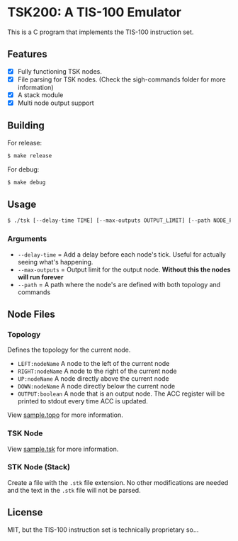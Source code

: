 # TSK200: A TIS-100 Emulator

This is a C program that implements the TIS-100 instruction set.

## Features

- [X] Fully functioning TSK nodes.
- [X] File parsing for TSK nodes. (Check the sigh-commands folder for more information)
- [X] A stack module
- [X] Multi node output support

## Building

For release:

```bash
$ make release
```

For debug:

```bash
$ make debug
```

## Usage

```bash
$ ./tsk [--delay-time TIME] [--max-outputs OUTPUT_LIMIT] [--path NODE_PATH]
```

### Arguments
- `--delay-time` = Add a delay before each node's tick. Useful for actually seeing what's happening.
- `--max-outputs` = Output limit for the output node. **Without this the nodes will run forever**
- `--path` = A path where the node's are defined with both topology and commands

## Node Files

### Topology

Defines the topology for the current node.

- `LEFT:nodeName` A node to the left of the current node
- `RIGHT:nodeName` A node to the right of the current node
- `UP:nodeName` A node directly above the current node
- `DOWN:nodeName` A node directly below the current node
- `OUTPUT:boolean` A node that is an output node. The ACC register will be printed to stdout every time ACC is updated.

View [sample.topo](./sample-commands/sample.topo) for more information.

### TSK Node

View [sample.tsk](./sample-commands/sample.tsk) for more information.

### STK Node (Stack)

Create a file with the `.stk` file extension. No other modifications are needed and the text in the `.stk` file will not be parsed.

## License

MIT, but the TIS-100 instruction set is technically proprietary so...
